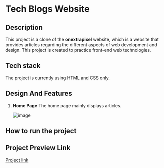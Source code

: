 # Tech Blogs Website
## Description
This project is a clone of the __onextrapixel__ website, which is a website that provides articles regarding the different aspects of web development and design. This project is created to practice front-end web technologies.

## Tech stack
The project is currently using HTML and CSS only.


## Design And Features
1. __Home Page__
   The home page mainly displays articles.
   
   ![image](https://github.com/user-attachments/assets/81299efe-a8c3-4d59-8405-88c54383109b)


## How to run the project

## Project Preview Link
[Project link](https://onextrapixel.netlify.app/)
